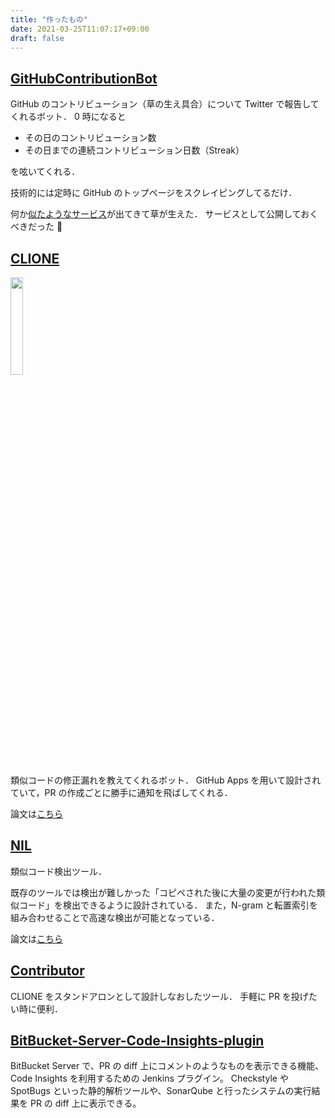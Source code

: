 ```yaml
---
title: "作ったもの"
date: 2021-03-25T11:07:17+09:00
draft: false
---
```


## [GitHubContributionBot](https://github.com/T45K/GHCBotForLambda)

GitHub のコントリビューション（草の生え具合）について Twitter で報告してくれるボット．
0 時になると

- その日のコントリビューション数
- その日までの連続コントリビューション日数（Streak）

を呟いてくれる．

技術的には定時に GitHub のトップページをスクレイピングしてるだけ．

何か[似たようなサービス](https://contributter.potato4d.me/)が出てきて草が生えた．
サービスとして公開しておくべきだった 🤔

## [CLIONE](https://github.com/T45K/CLIONE)

<img src="/img/logo.png" width="20%">

類似コードの修正漏れを教えてくれるボット．
GitHub Apps を用いて設計されていて，PR の作成ごとに勝手に通知を飛ばしてくれる．

論文は[こちら](https://sdl.ist.osaka-u.ac.jp/pman/pman3.cgi?D=675)

## [NIL](https://github.com/kusumotolab/NIL)

類似コード検出ツール．

既存のツールでは検出が難しかった「コピペされた後に大量の変更が行われた類似コード」を検出できるように設計されている．
また，N-gram と転置索引を組み合わせることで高速な検出が可能となっている．

論文は[こちら](https://sdl.ist.osaka-u.ac.jp/pman/pman3.cgi?D=669)

## [Contributor](https://github.com/T45K/Contributor)

CLIONE をスタンドアロンとして設計しなおしたツール．
手軽に PR を投げたい時に便利．

## [BitBucket-Server-Code-Insights-plugin](https://github.com/T45K/Bitbucket-Server-Code-Insights-plugin)

BitBucket Server で、PR の diff 上にコメントのようなものを表示できる機能、Code Insights を利用するための Jenkins プラグイン。
Checkstyle や SpotBugs といった静的解析ツールや、SonarQube と行ったシステムの実行結果を PR の diff 上に表示できる。

